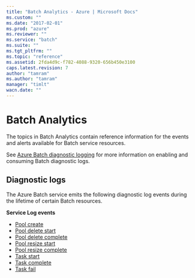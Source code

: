 ```yaml
---
title: "Batch Analytics - Azure | Microsoft Docs"
ms.custom: ""
ms.date: "2017-02-01"
ms.prod: "azure"
ms.reviewer: ""
ms.service: "batch"
ms.suite: ""
ms.tgt_pltfrm: ""
ms.topic: "reference"
ms.assetid: 2fda4d9c-f782-4088-9320-656b450e3100
caps.latest.revision: 7
author: "tamram"
ms.author: "tamram"
manager: "timlt"
wacn.date: ""
---
```

# Batch Analytics
The topics in Batch Analytics contain reference information for the events and alerts available for Batch service resources.

See [Azure Batch diagnostic logging](/documentation/articles/batch-diagnostics/) for more information on enabling and consuming Batch diagnostic logs.

## Diagnostic logs

The Azure Batch service emits the following diagnostic log events during the lifetime of certain Batch resources.

**Service Log events**
- [Pool create](./batch-pool-create-event.md)
- [Pool delete start](./batch-pool-delete-start-event.md)
- [Pool delete complete](./batch-pool-delete-complete-event.md)
- [Pool resize start](./batch-pool-resize-start-event.md)
- [Pool resize complete](./batch-pool-resize-complete-event.md)
- [Task start](./batch-task-start-event.md)
- [Task complete](./batch-task-complete-event.md)
- [Task fail](./batch-task-fail-event.md)
